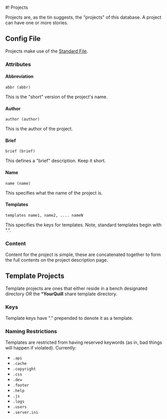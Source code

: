 #! Projects

Projects are, as the tin suggests, the "projects" of this database.  A project can have one or more stories.

## Config File

Projects make use of the [Standard File](stdfile.md).

### Attributes

#### Abbreviation

	abbr (abbr)

This is the "short" version of the project's name.

#### Author

	author (author)
	
This is the author of the project.

#### Brief

	brief (brief)

This defines a "brief" description.  Keep it short.


#### Name

	name (name)

This specifies what the name of the project is.

#### Templates

	templates name1, name2, .... nameN

This specifies the keys for templates.  Note, standard templates begin with ".".

### Content

Content for the project is simple, these are concatenated together to form the full contents on the project description page.

## Template Projects

Template projects are ones that either reside in a bench designated directory *OR* the ***YourQuill** share template directory.

### Keys

Template keys have "." prepended to denote it as a template.

### Naming Restrictions

Templates are restricted from having reserved keywords (as in, bad things will happen if violated).  Currently:

+	`.api`
+	`.cache`
+	`.copyright`
+	`.css`
+	`.dev`
+	`.footer`
+	`.help`
+	`.js`
+	`.logs`
+	`.users`
+	`.server.ini`



